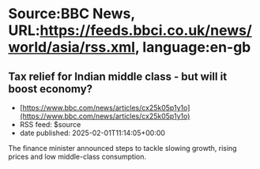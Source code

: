 # Source:BBC News, URL:https://feeds.bbci.co.uk/news/world/asia/rss.xml, language:en-gb

## Tax relief for Indian middle class - but will it boost economy?
 - [https://www.bbc.com/news/articles/cx25k05p1y1o](https://www.bbc.com/news/articles/cx25k05p1y1o)
 - RSS feed: $source
 - date published: 2025-02-01T11:14:05+00:00

The finance minister announced steps to tackle slowing growth, rising prices and low middle-class consumption.

